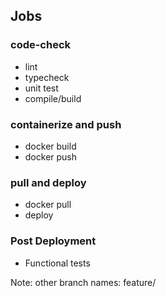 ## Jobs 
### code-check
- lint
- typecheck
- unit test
- compile/build

### containerize and push
- docker build
- docker push 

### pull and deploy
- docker pull
- deploy

### Post Deployment
- Functional tests



Note: 
other branch names: 
feature/


